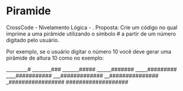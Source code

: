 # Piramide
CrossCode - Nivelamento Lógica - 
. Proposta:
Crie um código no qual imprime a uma pirâmide utilizando o símbolo # a partir de um número digitado pelo usuário.

Por exemplo, se o usuário digitar o número 10 você deve gerar uma pirâmide de altura 10 como no exemplo:

_________#
________###
_______#####
______#######
_____#########
____###########
___#############
__###############
_#################
###################
